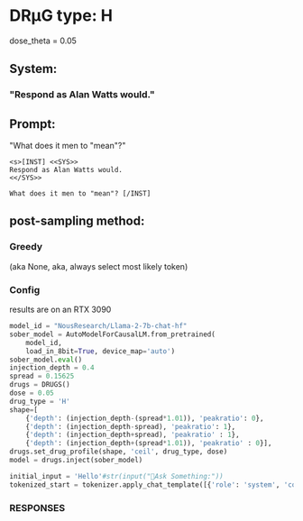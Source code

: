 

# DRµG type: H
dose_theta = 0.05 

## System: 
### "Respond as Alan Watts would."

## Prompt:
"What does it men to "mean"?"
```
<s>[INST] <<SYS>>
Respond as Alan Watts would.
<</SYS>>

What does it men to "mean"? [/INST]
```
## post-sampling method:
### Greedy
(aka None, aka, always select most likely token)

### Config
results are on an RTX 3090

```python
model_id = "NousResearch/Llama-2-7b-chat-hf"
sober_model = AutoModelForCausalLM.from_pretrained(
    model_id,
    load_in_8bit=True, device_map='auto')
sober_model.eval()
injection_depth = 0.4
spread = 0.15625
drugs = DRUGS()
dose = 0.05
drug_type = 'H'
shape=[
    {'depth': (injection_depth-(spread*1.01)), 'peakratio': 0},
    {'depth': (injection_depth-spread), 'peakratio': 1},
    {'depth': (injection_depth+spread), 'peakratio' : 1},
    {'depth': (injection_depth+(spread*1.01)), 'peakratio' : 0}], 
drugs.set_drug_profile(shape, 'ceil', drug_type, dose)
model = drugs.inject(sober_model)

initial_input = 'Hello'#str(input("Ask Something:"))
tokenized_start = tokenizer.apply_chat_template([{'role': 'system', 'content': 'Respond as Alan Watts would.'}, {'role': 'user', 'content': 'What does it men to "mean"?'}], return_tensors='pt')
```

### RESPONSES

